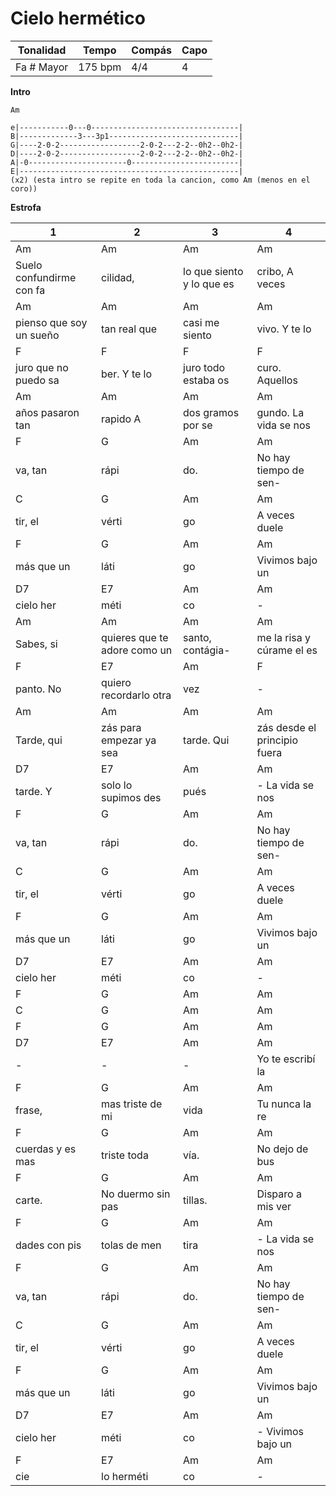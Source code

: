 # Cielo hermético

| Tonalidad  | Tempo   | Compás | Capo |
| ---------- | ------- | ------ | ---- |
| Fa # Mayor | 175 bpm | 4/4    | 4    |

**Intro**
```
Am

e|-----------0---0---------------------------------|
B|-------------3---3p1-----------------------------|
G|----2-0-2------------------2-0-2---2-2--0h2--0h2-|
D|----2-0-2------------------2-0-2---2-2--0h2--0h2-|
A|-0----------------------0------------------------|
E|-------------------------------------------------|
(x2) (esta intro se repite en toda la cancion, como Am (menos en el coro))
```
**Estrofa**

| 1                        | 2                            | 3                         | 4                            |
| ------------------------ | ---------------------------- | ------------------------- | ---------------------------- |
| Am                       | Am                           | Am                        | Am                           |
| Suelo confundirme con fa | cilidad,                     | lo que siento y lo que es | cribo,  A veces              |
| Am                       | Am                           | Am                        | Am                           |
| pienso que soy un sueño  | tan real que                 | casi me siento            | vivo. Y te lo                |
| F                        | F                            | F                         | F                            |
| juro que no puedo sa     | ber. Y te lo                 | juro todo estaba os       | curo. Aquellos               |
| Am                       | Am                           | Am                        | Am                           |
| años pasaron tan         | rapido A                     | dos gramos por se         | gundo. La vida se nos        |
| F                        | G                            | Am                        | Am                           |
| va, tan                  | rápi                         | do.                       | No hay tiempo de sen-        |
| C                        | G                            | Am                        | Am                           |
| tir, el                  | vérti                        | go                        | A veces duele                |
| F                        | G                            | Am                        | Am                           |
| más que un               | láti                         | go                        | Vivimos bajo un              |
| D7                       | E7                           | Am                        | Am                           |
| cielo her                | méti                         | co                        | -                            |
| Am                       | Am                           | Am                        | Am                           |
| Sabes, si                | quieres que te adore como un | santo, contágia-          | me la risa y cúrame el es    |
| F                        | E7                           | Am                        | F                            |
| panto. No                | quiero recordarlo otra       | vez                       | -                            |
| Am                       | Am                           | Am                        | Am                           |
| Tarde, qui               | zás para empezar ya sea      | tarde. Qui                | zás desde el principio fuera |
| D7                       | E7                           | Am                        | Am                           |
| tarde. Y                 | solo lo supimos des          | pués                      | -       La vida se nos       |
| F                        | G                            | Am                        | Am                           |
| va, tan                  | rápi                         | do.                       | No hay tiempo de sen-        |
| C                        | G                            | Am                        | Am                           |
| tir, el                  | vérti                        | go                        | A veces duele                |
| F                        | G                            | Am                        | Am                           |
| más que un               | láti                         | go                        | Vivimos bajo un              |
| D7                       | E7                           | Am                        | Am                           |
| cielo her                | méti                         | co                        | -                            |
| F                        | G                            | Am                        | Am                           |
| C                        | G                            | Am                        | Am                           |
| F                        | G                            | Am                        | Am                           |
| D7                       | E7                           | Am                        | Am                           |
| -                        | -                            | -                         | Yo te escribí la             |
| F                        | G                            | Am                        | Am                           |
| frase,                   | mas triste de mi             | vida                      | Tu nunca la re               |
| F                        | G                            | Am                        | Am                           |
| cuerdas y es mas         | triste toda                  | vía.                      | No dejo de bus               |
| F                        | G                            | Am                        | Am                           |
| carte.                   | No duermo sin pas            | tillas.                   | Disparo a mis ver            |
| F                        | G                            | Am                        | Am                           |
| dades con pis            | tolas de men                 | tira                      | -       La vida se nos       |
| F                        | G                            | Am                        | Am                           |
| va, tan                  | rápi                         | do.                       | No hay tiempo de sen-        |
| C                        | G                            | Am                        | Am                           |
| tir, el                  | vérti                        | go                        | A veces duele                |
| F                        | G                            | Am                        | Am                           |
| más que un               | láti                         | go                        | Vivimos bajo un              |
| D7                       | E7                           | Am                        | Am                           |
| cielo her                | méti                         | co                        | -      Vivimos bajo un       |
| F                        | E7                           | Am                        | Am                           |
| cie                      | lo herméti                   | co                        | -                            |
